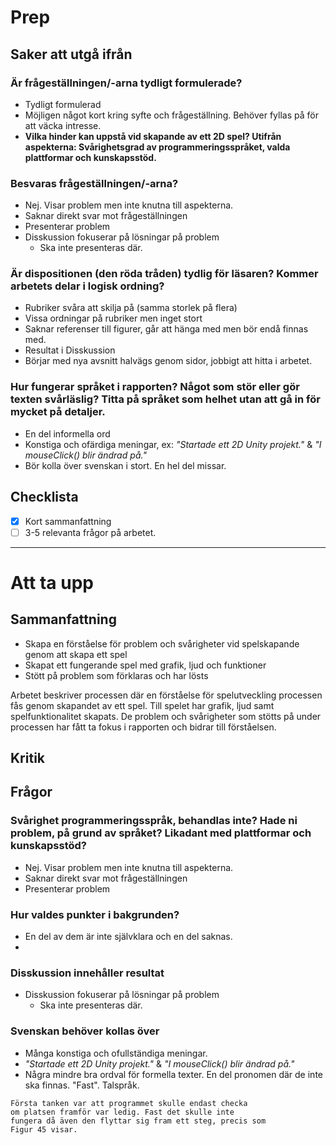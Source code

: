 # Prep

## Saker att utgå ifrån

### Är frågeställningen/-arna tydligt formulerade?
- Tydligt formulerad
- Möjligen något kort kring syfte och frågeställning. Behöver fyllas på för att väcka intresse.
- **Vilka hinder kan uppstå vid skapande av ett 2D spel? 
  Utifrån aspekterna: Svårighetsgrad av programmeringsspråket, valda plattformar och kunskapsstöd.**

### Besvaras frågeställningen/-arna?
- Nej. Visar problem men inte knutna till aspekterna.
- Saknar direkt svar mot frågeställningen
- Presenterar problem
- Disskussion fokuserar på lösningar på problem
	- Ska inte presenteras där.

### Är dispositionen (den röda tråden) tydlig för läsaren? Kommer arbetets delar i logisk ordning?
- Rubriker svåra att skilja på (samma storlek på flera)
- Vissa ordningar på rubriker men inget stort
- Saknar referenser till figurer, går att hänga med men bör endå finnas med.
- Resultat i Disskussion
- Börjar med nya avsnitt halvägs genom sidor, jobbigt att hitta i arbetet.

### Hur fungerar språket i rapporten? Något som stör eller gör texten svårläslig? Titta på språket som helhet utan att gå in för mycket på detaljer.
- En del informella ord
- Konstiga och ofärdiga meningar, ex: *"Startade ett 2D Unity projekt."* & *"I mouseClick() blir ändrad på."*
- Bör kolla över svenskan i stort. En hel del missar.

## Checklista
- [x] Kort sammanfattning
- [ ] 3-5 relevanta frågor på arbetet.

----
# Att ta upp

## Sammanfattning
- Skapa en förståelse för problem och svårigheter vid spelskapande genom att skapa ett spel
- Skapat ett fungerande spel med grafik, ljud och funktioner
- Stött på problem som förklaras och har lösts

Arbetet beskriver processen där en förståelse för spelutveckling processen fås genom skapandet av ett spel. Till spelet har grafik, ljud samt spelfunktionalitet skapats. De problem och svårigheter som stötts på under processen har fått ta fokus i rapporten och bidrar till förståelsen.

## Kritik


## Frågor

### Svårighet programmeringsspråk, behandlas inte? Hade ni problem, på grund av språket? Likadant med plattformar och kunskapsstöd?
- Nej. Visar problem men inte knutna till aspekterna.
- Saknar direkt svar mot frågeställningen
- Presenterar problem

### Hur valdes punkter i bakgrunden?
- En del av dem är inte självklara och en del saknas.
- 

### Disskussion innehåller resultat
- Disskussion fokuserar på lösningar på problem
	- Ska inte presenteras där.

### Svenskan behöver kollas över
- Många konstiga och ofullständiga meningar.
- *"Startade ett 2D Unity projekt."* & *"I mouseClick() blir ändrad på."*
- Några mindre bra ordval för formella texter. En del pronomen där de inte ska finnas. "Fast". Talspråk.
```
Första tanken var att programmet skulle endast checka
om platsen framför var ledig. Fast det skulle inte 
fungera då även den flyttar sig fram ett steg, precis som 
Figur 45 visar. 
```